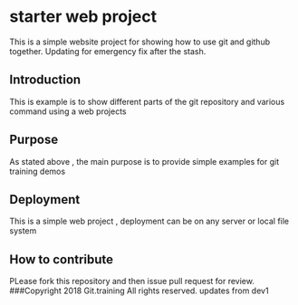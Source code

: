 
# starter web project

This is a simple website project for showing how to use git and github together.
Updating for emergency fix after the stash.

## Introduction
This is example  is to show different parts of the git repository
and various command using a web projects

## Purpose

As stated above , the main purpose is to provide simple examples for git training demos
## Deployment
This is a simple web project , deployment can be on any server or local file system
## How  to contribute
PLease fork this repository and then issue pull request for review.
###Copyright
2018 Git.training All rights reserved.
updates from dev1


